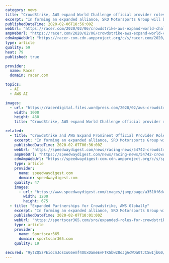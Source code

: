 ```yaml
---
category: news
title: "CrowdStrike, AWS expand World Challenge official provider roles"
excerpt: "In forming an expanded alliance, SRO Motorsports Group will benefit from AWS’ 175 fully featured services for storage, networking, analytics, machine learning and artificial intelligence (AI), Internet of Things (IoT), mobile, security, hybrid, virtual and augmented reality (VR and AR), with a broad global reach. Along with being official ..."
publishedDateTime: 2020-02-06T18:56:00Z
webUrl: "https://racer.com/2020/02/06/crowdstrike-aws-expand-world-challenge-official-provider-roles/"
ampWebUrl: "https://racer.com/2020/02/06/crowdstrike-aws-expand-world-challenge-official-provider-roles/amp/"
cdnAmpWebUrl: "https://racer-com.cdn.ampproject.org/c/s/racer.com/2020/02/06/crowdstrike-aws-expand-world-challenge-official-provider-roles/amp/"
type: article
quality: 59
heat: 79
published: true

provider:
  name: Racer
  domain: racer.com

topics:
  - AI
  - AWS AI

images:
  - url: "https://racerdigital.files.wordpress.com/2020/02/aws-crowdstrike-1.jpeg?w=1000&h=430&crop=1"
    width: 1000
    height: 430
    title: "CrowdStrike, AWS expand World Challenge official provider roles"

related:
  - title: "CrowdStrike and AWS Expand Prominent Official Provider Roles in SRO GT World Challenge for 2020"
    excerpt: "In forming an expanded alliance, SRO Motorsports Group will benefit from AWS’ 175 fully featured services for storage, networking, analytics, machine learning and artificial intelligence (AI), Internet of Things (IoT), mobile, security, hybrid, virtual and augmented reality (VR and AR), with a broad global reach. Along with being Official ..."
    publishedDateTime: 2020-02-07T00:36:00Z
    webUrl: "https://speedwaydigest.com/news/racing-news/54742-crowdstrike-and-aws-expand-prominent-official-provider-roles-in-sro-gt-world-challenge-for-2020"
    ampWebUrl: "https://speedwaydigest.com/news/racing-news/54742-crowdstrike-and-aws-expand-prominent-official-provider-roles-in-sro-gt-world-challenge-for-2020/amp"
    cdnAmpWebUrl: "https://speedwaydigest-com.cdn.ampproject.org/c/s/speedwaydigest.com/news/racing-news/54742-crowdstrike-and-aws-expand-prominent-official-provider-roles-in-sro-gt-world-challenge-for-2020/amp"
    type: article
    provider:
      name: speedwaydigest.com
      domain: speedwaydigest.com
    quality: 47
    images:
      - url: "https://www.speedwaydigest.com/images/jamp/page/a3510f6d4b32fddb7ff67ac85f6cafc3_L.jpg"
        width: 1200
        height: 675
  - title: "Expanded Partnerships for Crowdstrike, AWS Globally"
    excerpt: "In forming an expanded alliance, SRO Motorsports Group will benefit from AWS’ 175 fully featured services for storage, networking, analytics, machine learning and artificial intelligence (AI), Internet of Things (IoT), mobile, security, hybrid, virtual and augmented reality (VR and AR), with a broad global reach. Along with being Official ..."
    publishedDateTime: 2020-02-07T10:01:00Z
    webUrl: "https://sportscar365.com/sro/expanded-roles-for-crowdstrike-aws-in-sro-globally/"
    type: article
    provider:
      name: Sportscar365
      domain: sportscar365.com
    quality: 19

secured: "9ytZQ5zPEiocmJosIuG6emf4OUxDameEvFTKGbw28oJgAcWDa0TJCSwIjbG0/CuioK8heSUDwOS52KKt0kflKH4whtVpt+KBFDYVz75bEgBtZB8ObTORiX6bDtuXgvrvws+QCQlbx1YzU+vUyLDtrlI2hkEfWwIbWp/rYrE/rYs1nqcuigAQlgpKhTCBWG8UwMQdhmsQCeiaroICNivc9ioM41VnTY+LzteaNthZgLNCAMLLtc4ET/E9T8rqA5x4eITlVahLdJ91UWOFODFAfWMBNttfWLbYr1A7baQApUkMvtTGfXI/P/fyuIMY6x9Xjiat2PANxn+RFN11N89qF8JJExbctUlMEUDu/KIDcxqWnkYGZYveFJcxIXpa0Sv7EewaVyM+ppbdNnDTNHj1CfU8bxpGzWx1yvEX3sOD8ZXkmC7Mz3h1nb8chgFo6tPygms4PTZTD9jJEKwvFuzDIyPcnMbcmDMvweHoQrSV1Fo=;c0898zR9MaacombZb3hrtQ=="
---
```


